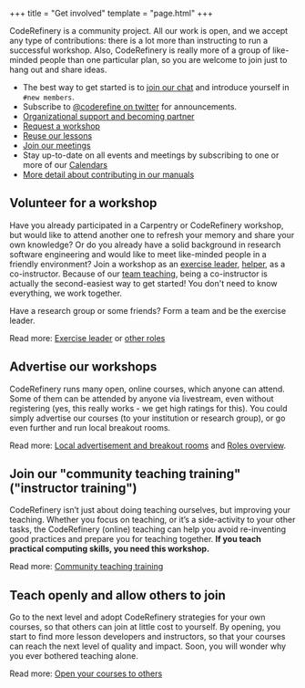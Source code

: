 +++
title = "Get involved"
template = "page.html"
+++

CodeRefinery is a community project.  All our work is open, and we
accept any type of contributions: there is a lot more than instructing
to run a successful workshop.  Also, CodeRefinery is really more of a
group of like-minded people than one particular plan, so you are
welcome to join just to hang out and share ideas.

- The best way to get started is to [join our
  chat](https://coderefinery.github.io/manuals/chat/) and introduce
  yourself in `#new members`.
- Subscribe to [@coderefine on
  twitter](https://twitter.com/coderefine) for announcements.
- [Organizational support and becoming
  partner](/organization/partners/)
- [Request a workshop](/workshops/request/)
- [Reuse our lessons](/lessons/reusing/)
- [Join our meetings](/organization/meetings/)
- Stay up-to-date on all events and meetings by subscribing to one or more of our [Calendars](https://coderefinery.org/calendars/)
- [More detail about contributing in our
  manuals](https://coderefinery.github.io/manuals/contributing/)



## Volunteer for a workshop

Have you already participated in a Carpentry or CodeRefinery workshop, but
would like to attend another one to refresh your memory and share your own
knowledge? Or do you already have a solid background in research software
engineering and would like to meet like-minded people in a friendly
environment?  Join a workshop as an [exercise
leader](https://coderefinery.github.io/manuals/exercise-leaders/),
[helper](https://coderefinery.github.io/manuals/expert-helpers/), as a
co-instructor.  Because of our [team
teaching](https://coderefinery.github.io/manuals/team-teaching/),
being a co-instructor is actually the second-easiest way to get started!
You don't need to know everything, we work together.

Have a research group or some friends?  Form a team and be the
exercise leader.

Read more: [Exercise
leader](https://coderefinery.github.io/manuals/helping-and-teaching/)
or [other roles](https://coderefinery.github.io/manuals/roles-overview/)



## Advertise our workshops

CodeRefinery runs many open, online courses, which anyone can
attend. Some of them can be attended by anyone via livestream, even
without registering (yes, this really works - we get high ratings for
this). You could simply advertise our courses (to your institution or
research group), or go even further and
run local breakout rooms.

Read more: [Local advertisement and breakout rooms](https://coderefinery.github.io/manuals/local-breakout-rooms/) and [Roles overview](https://coderefinery.github.io/manuals/roles-overview/).



## Join our "community teaching training" ("instructor training")

CodeRefinery isn’t just about doing teaching ourselves, but improving
your teaching. Whether you focus on teaching, or it’s a side-activity
to your other tasks, the CodeRefinery (online) teaching can help you
avoid re-inventing good practices and prepare you for teaching
together.  **If you teach practical computing skills, you need this workshop.**

Read more: [Community teaching training](https://coderefinery.github.io/community-teaching/)



## Teach openly and allow others to join

Go to the next level and adopt CodeRefinery strategies for your own
courses, so that others can join at little cost to yourself. By
opening, you start to find more lesson developers and instructors, so
that your courses can reach the next level of quality and
impact. Soon, you will wonder why you ever bothered teaching alone.

Read more: [Open your courses to others](https://coderefinery.github.io/manuals/open-your-courses/)
